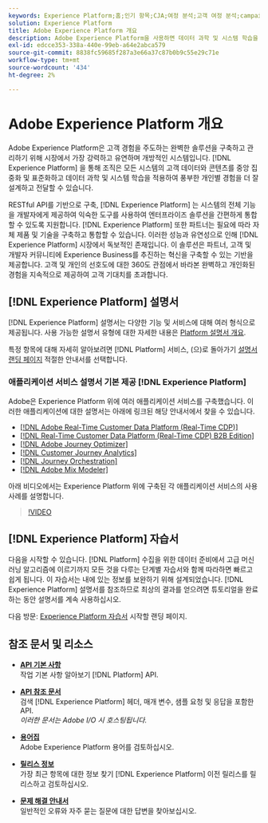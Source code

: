 ```yaml
---
keywords: Experience Platform;홈;인기 항목;CJA;여정 분석;고객 여정 분석;campaign orchestration;오케스트레이션;고객 여정;여정;여정 오케스트레이션;기능;지역
solution: Experience Platform
title: Adobe Experience Platform 개요
description: Adobe Experience Platform을 사용하면 데이터 과학 및 시스템 학습을 적용하여 풍부한 개인별 경험을 더 잘 설계하고 전달하기 전에 고객 데이터를 중앙 집중화 및 표준화할 수 있습니다.
exl-id: edcce353-338a-440e-99eb-a64e2abca579
source-git-commit: 8838fc59685f287a3e66a37c87b0b9c55e29c71e
workflow-type: tm+mt
source-wordcount: '434'
ht-degree: 2%

---
```


# Adobe Experience Platform 개요

Adobe Experience Platform은 고객 경험을 주도하는 완벽한 솔루션을 구축하고 관리하기 위해 시장에서 가장 강력하고 유연하며 개방적인 시스템입니다. [!DNL Experience Platform] 을 통해 조직은 모든 시스템의 고객 데이터와 콘텐츠를 중앙 집중화 및 표준화하고 데이터 과학 및 시스템 학습을 적용하여 풍부한 개인별 경험을 더 잘 설계하고 전달할 수 있습니다.

RESTful API를 기반으로 구축, [!DNL Experience Platform] 는 시스템의 전체 기능을 개발자에게 제공하여 익숙한 도구를 사용하여 엔터프라이즈 솔루션을 간편하게 통합할 수 있도록 지원합니다. [!DNL Experience Platform] 또한 파트너는 필요에 따라 자체 제품 및 기술을 구축하고 통합할 수 있습니다. 이러한 성능과 유연성으로 인해 [!DNL Experience Platform] 시장에서 독보적인 존재입니다. 이 솔루션은 파트너, 고객 및 개발자 커뮤니티에 Experience Business를 추진하는 혁신을 구축할 수 있는 기반을 제공합니다. 고객 및 개인의 선호도에 대한 360도 관점에서 바라본 완벽하고 개인화된 경험을 지속적으로 제공하여 고객 기대치를 초과합니다.

<div id="recs-overview-body-wrapper-1">
    <div id="recs-overview-body-1"></div>
    <div id="recs-overview-body-2"></div>
    <div id="recs-overview-body-3"></div>
</div>
<div id="recs-overview-body-4"></div>
<div id="recs-overview-body-5"></div>
<div id="recs-overview-body-6"></div>

## [!DNL Experience Platform] 설명서

[!DNL Experience Platform] 설명서는 다양한 기능 및 서비스에 대해 여러 형식으로 제공됩니다. 사용 가능한 설명서 유형에 대한 자세한 내용은 [Platform 설명서 개요](documentation/overview.md).

특정 항목에 대해 자세히 알아보려면 [!DNL Platform] 서비스, (으)로 돌아가기 [설명서 랜딩 페이지](https://experienceleague.adobe.com/docs/experience-platform.html) 적절한 안내서를 선택합니다.

### 애플리케이션 서비스 설명서 기본 제공 [!DNL Experience Platform]

Adobe은 Experience Platform 위에 여러 애플리케이션 서비스를 구축했습니다. 이러한 애플리케이션에 대한 설명서는 아래에 링크된 해당 안내서에서 찾을 수 있습니다.

* [[!DNL Adobe Real-Time Customer Data Platform (Real-Time CDP)]](../rtcdp/overview.md)
* [[!DNL Real-Time Customer Data Platform (Real-Time CDP) B2B Edition]](../rtcdp/b2b-overview.md)
* [[!DNL Adobe Journey Optimizer]](https://experienceleague.adobe.com/docs/journey-optimizer.html?lang=ko)
* [[!DNL Customer Journey Analytics]](https://experienceleague.adobe.com/docs/customer-journey-analytics.html?lang=ko-KR)
* [[!DNL Journey Orchestration]](https://experienceleague.adobe.com/docs/journey-orchestration.html)
* [[!DNL Adobe Mix Modeler]](https://experienceleague.adobe.com/docs/mix-modeler/using/overview.html?lang=en)

아래 비디오에서는 Experience Platform 위에 구축된 각 애플리케이션 서비스의 사용 사례를 설명합니다.

>[!VIDEO](https://video.tv.adobe.com/v/32554/?learn=on)

## [!DNL Experience Platform] 자습서

다음을 시작할 수 있습니다. [!DNL Platform] 수집을 위한 데이터 준비에서 고급 머신 러닝 알고리즘에 이르기까지 모든 것을 다루는 단계별 자습서와 함께 따라하면 빠르고 쉽게 됩니다. 이 자습서는 내에 있는 정보를 보완하기 위해 설계되었습니다. [!DNL Experience Platform] 설명서를 참조하므로 최상의 결과를 얻으려면 튜토리얼을 완료하는 동안 설명서를 계속 사용하십시오.

다음 방문: [Experience Platform 자습서](https://www.adobe.com/go/platform-tutorials-home-en) 시작할 랜딩 페이지.

## 참조 문서 및 리소스

* [**API 기본 사항**](api-fundamentals.md)\
  작업 기본 사항 알아보기 [!DNL Platform] API.

* [**API 참조 문서**](https://www.adobe.com/go/platform-api-reference-en)\
  검색 [!DNL Experience Platform] 헤더, 매개 변수, 샘플 요청 및 응답을 포함한 API.<br/>*이러한 문서는 Adobe I/O 시 호스팅됩니다.*

* [**용어집**](glossary.md)\
  Adobe Experience Platform 용어를 검토하십시오.

* [**릴리스 정보**](https://www.adobe.com/go/platform-release-notes-kr)\
  가장 최근 항목에 대한 정보 찾기 [!DNL Experience Platform] 이전 릴리스를 릴리스하고 검토하십시오.

* [**문제 해결 안내서**](troubleshooting.md)\
  일반적인 오류와 자주 묻는 질문에 대한 답변을 찾아보십시오.
